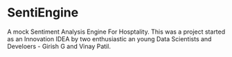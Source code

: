 SentiEngine
===========

A mock Sentiment Analysis Engine For Hosptality.
This was a project started as an Innovation IDEA by two enthusiastic an young Data Scientists and Develoers - Girish G and Vinay Patil.

